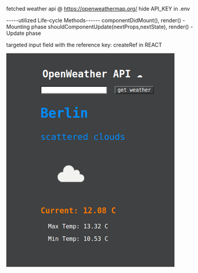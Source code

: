 
fetched weather api @ https://openweathermap.org/
hide API_KEY in .env

-----utilized Life-cycle Methods------
componentDidMount(), render() - Mounting phase
shouldComponentUpdate(nextProps,nextState), render() - Update phase

targeted input field with the reference key: createRef in REACT

![my solution](react_weather_app.png)
